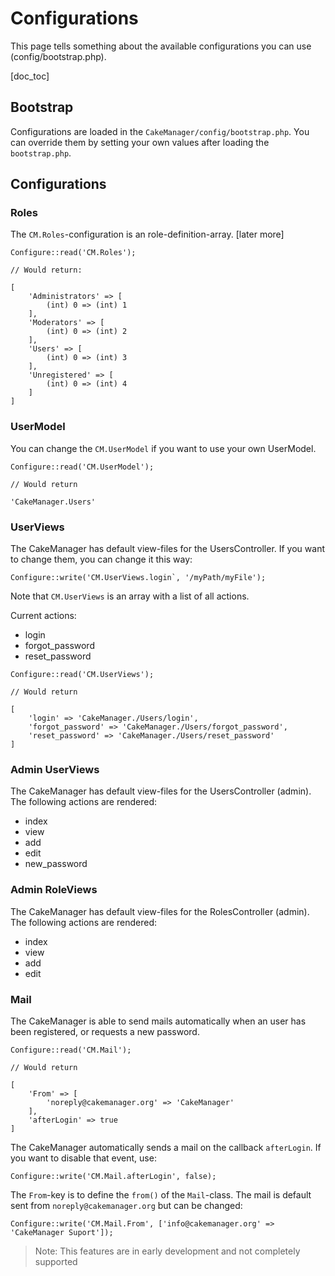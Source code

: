 Configurations
==============

This page tells something about the available configurations you can use (config/bootstrap.php).

[doc_toc]

Bootstrap
---------

Configurations are loaded in the `CakeManager/config/bootstrap.php`. You can override them by setting your own values after loading the `bootstrap.php`.

Configurations
--------------

### Roles

The `CM.Roles`-configuration is an role-definition-array. [later more]

```
Configure::read('CM.Roles');

// Would return:

[
	'Administrators' => [
		(int) 0 => (int) 1
	],
	'Moderators' => [
		(int) 0 => (int) 2
	],
	'Users' => [
		(int) 0 => (int) 3
	],
	'Unregistered' => [
		(int) 0 => (int) 4
	]
]
```

### UserModel

You can change the `CM.UserModel` if you want to use your own UserModel.

```
Configure::read('CM.UserModel');

// Would return

'CakeManager.Users'
```

### UserViews

The CakeManager has default view-files for the UsersController. 
If you want to change them, you can change it this way:

    Configure::write('CM.UserViews.login`, '/myPath/myFile');
    
Note that `CM.UserViews` is an array with a list of all actions.

Current actions:
- login
- forgot_password
- reset_password

```
Configure::read('CM.UserViews');

// Would return

[
	'login' => 'CakeManager./Users/login',
	'forgot_password' => 'CakeManager./Users/forgot_password',
	'reset_password' => 'CakeManager./Users/reset_password'
]
```

### Admin UserViews

The CakeManager has default view-files for the UsersController (admin). The following actions are rendered:

- index
- view
- add
- edit
- new_password

### Admin RoleViews

The CakeManager has default view-files for the RolesController (admin). The following actions are rendered:

- index
- view
- add
- edit

### Mail

The CakeManager is able to send mails automatically when an user has been registered, or requests a new password.

```
Configure::read('CM.Mail');

// Would return

[
	'From' => [
		'noreply@cakemanager.org' => 'CakeManager'
	],
	'afterLogin' => true
]
```

The CakeManager automatically sends a mail on the callback `afterLogin`. If you want to disable that event, use:

```
Configure::write('CM.Mail.afterLogin', false);
```

The `From`-key is to define the `from()` of the `Mail`-class. The mail is default sent from `noreply@cakemanager.org` but can be changed:

```
Configure::write('CM.Mail.From', ['info@cakemanager.org' => 'CakeManager Suport']);
```

> Note: This features are in early development and not completely supported
